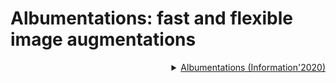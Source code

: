 # Albumentations: fast and flexible image augmentations

<!-- [OTHERS] -->

<details>
<summary align="right"><a href="https://www.mdpi.com/649002">Albumentations (Information'2020)</a></summary>

```bibtex
@article{buslaev2020albumentations,
  title={Albumentations: fast and flexible image augmentations},
  author={Buslaev, Alexander and Iglovikov, Vladimir I and Khvedchenya, Eugene and Parinov, Alex and Druzhinin, Mikhail and Kalinin, Alexandr A},
  journal={Information},
  volume={11},
  number={2},
  pages={125},
  year={2020},
  publisher={Multidisciplinary Digital Publishing Institute}
}
```

</details>
